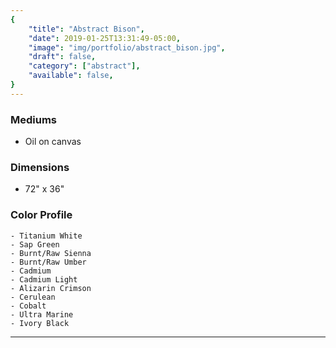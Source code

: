```yaml
---
{
    "title": "Abstract Bison",
    "date": 2019-01-25T13:31:49-05:00,
    "image": "img/portfolio/abstract_bison.jpg",
    "draft": false,
    "category": ["abstract"],
    "available": false,
}
---
```


### Mediums
- Oil on canvas

### Dimensions
- 72" x 36"

### Color Profile
    - Titanium White
    - Sap Green
    - Burnt/Raw Sienna
    - Burnt/Raw Umber
    - Cadmium
    - Cadmium Light
    - Alizarin Crimson
    - Cerulean 
    - Cobalt 
    - Ultra Marine
    - Ivory Black


---

